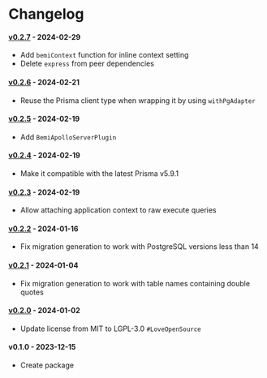 # Changelog

#### [v0.2.7](https://github.com/BemiHQ/bemi-prisma/compare/v0.2.6...v0.2.7) - 2024-02-29

- Add `bemiContext` function for inline context setting
- Delete `express` from peer dependencies

#### [v0.2.6](https://github.com/BemiHQ/bemi-prisma/compare/v0.2.5...v0.2.6) - 2024-02-21

- Reuse the Prisma client type when wrapping it by using `withPgAdapter`

#### [v0.2.5](https://github.com/BemiHQ/bemi-prisma/compare/v0.2.4...v0.2.5) - 2024-02-19

- Add `BemiApolloServerPlugin`

#### [v0.2.4](https://github.com/BemiHQ/bemi-prisma/compare/v0.2.3...v0.2.4) - 2024-02-19

- Make it compatible with the latest Prisma v5.9.1

#### [v0.2.3](https://github.com/BemiHQ/bemi-prisma/compare/v0.2.2...v0.2.3) - 2024-02-19

- Allow attaching application context to raw execute queries

#### [v0.2.2](https://github.com/BemiHQ/bemi-prisma/compare/v0.2.1...v0.2.2) - 2024-01-16

- Fix migration generation to work with PostgreSQL versions less than 14

#### [v0.2.1](https://github.com/BemiHQ/bemi-prisma/compare/v0.2.0...v0.2.1) - 2024-01-04

- Fix migration generation to work with table names containing double quotes

#### [v0.2.0](https://github.com/BemiHQ/bemi-prisma/compare/v0.1.0...v0.2.0) - 2024-01-02

- Update license from MIT to LGPL-3.0 `#LoveOpenSource`

#### v0.1.0 - 2023-12-15

- Create package
